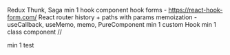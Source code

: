 Redux Thunk, Saga
min 1 hook component
hook forms - https://react-hook-form.com/
React router history + paths with params
memoization - useCallback, useMemo, memo, PureComponent
min 1 custom Hook
min 1 class component
//

min 1 test
